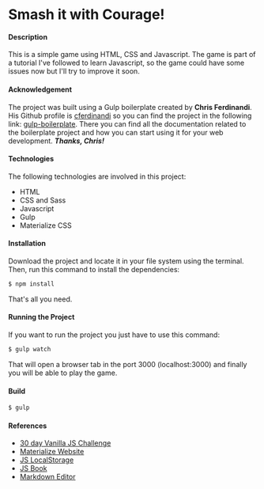 # Smash it with Courage!

#### Description
This is a simple game using HTML, CSS and Javascript.
The game is part of a tutorial I've followed to learn Javascript, so the game could have some issues now but I'll try to improve it soon.

#### Acknowledgement
The project was built using a Gulp boilerplate created by **Chris Ferdinandi**. His Github profile is [cferdinandi](https://github.com/cferdinandi) so you can find the project in the following link: [gulp-boilerplate](https://github.com/cferdinandi/gulp-boilerplate).
There you can find all the documentation related to the boilerplate project and how you can start using it for your web development.
***Thanks, Chris!***

#### Technologies
The following technologies are involved in this project:
* HTML
* CSS and Sass
* Javascript
* Gulp
* Materialize CSS

#### Installation
Download the project and locate it in your file system using the terminal. Then, run this command to install the dependencies:
```sh
$ npm install
```
That's all you need.

#### Running the Project
If you want to run the project you just have to use this command:
```sh
$ gulp watch
```
That will open a browser tab in the port 3000 (localhost:3000) and finally you will be able to play the game.

#### Build
```sh
$ gulp
```

#### References
* [30 day Vanilla JS Challenge](https://javascript30.com)
* [Materialize Website](https://materializecss.com)
* [JS LocalStorage](https://blog.logrocket.com/the-complete-guide-to-using-localstorage-in-javascript-apps-ba44edb53a36)
* [JS Book](https://eloquentjavascript.net/Eloquent_JavaScript.pdf)
* [Markdown Editor](https://dillinger.io)
